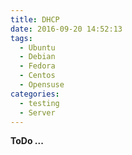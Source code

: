 ```yaml
---
title: DHCP
date: 2016-09-20 14:52:13
tags:
  - Ubuntu
  - Debian
  - Fedora
  - Centos
  - Opensuse
categories:
  - testing
  - Server
---
```


**ToDo ...**
